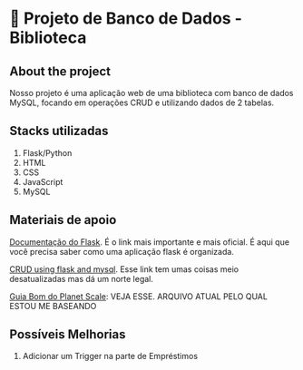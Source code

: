 # 📕 Projeto de Banco de Dados - Biblioteca

## About the project
Nosso projeto é uma aplicação web de uma biblioteca com banco de dados MySQL, focando em operações CRUD e utilizando dados de 2 tabelas.

## Stacks utilizadas
1. Flask/Python
2. HTML
3. CSS
4. JavaScript
5. MySQL

## Materiais de apoio
[Documentação do Flask](https://python-adv-web-apps.readthedocs.io/en/latest/flask3.html). É o link mais importante e mais oficial. É aqui que você precisa saber como uma aplicação flask é organizada.

[CRUD using flask and mysql](https://www.loginworks.com/blogs/making-web-application-crud-using-flask-and-mysql/). Esse link tem umas coisas meio desatualizadas mas dá um norte legal.

[Guia Bom do Planet Scale](https://planetscale.com/learn/video-courses/mysql-for-python-developers/building-a-flask-app-with-mysql/setting-up-the-flask-project?autoplay=1): VEJA ESSE. ARQUIVO ATUAL PELO QUAL ESTOU ME BASEANDO

## Possíveis Melhorias
1. Adicionar um Trigger na parte de Empréstimos
